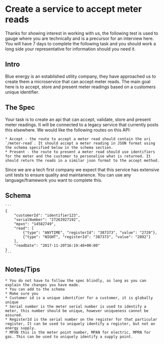 Create a service to accept meter reads
======================================

Thanks for showing interest in working with us, the following test is used to gauge where you are technically and is a precursor for an interview here. You will have 7 days to complete the following task and you should work a long side your representative for information should you need it. 

## Intro

Blue energy is an established utility company, they have approached us to create them a microservice that can accept meter reads. The main goal here is to accept, store and present meter readings based on a customers unique identifier.

## The Spec

Your task is to create an api that can accept, validate, store and present meter readings. It will be connected to a legacy service that currently posts this elsewhere. We would like the following routes on this API:

    * Accept - the route to accept a meter read should contain the uri `/meter-read`. It should accept a meter reading in JSON format using the schema specified below in the schema section.
    * Present - the route to present a meter read should use identifiers for the meter and the customer to personalise what is returned. It should return the reads in a similar json format to the accept method. 

Since we are a tech first company we expect that this service has extensive unit tests to ensure quality and maintanence. You can use any language/framework you want to complete this.

## Schema

    ```
    {
        "customerId": "identifier123",
        "serialNumber": "27263927192",
        "mpxn": "14582749",
        "read": [
            {"type": "ANYTIME", "registerId": "387373", "value": "2729"},
            {"type": "NIGHT", "registerId": "387373", "value": "2892"}
        ],
        "readDate": "2017-11-20T16:19:48+00:00"
    }
    ```

## Notes/Tips

    * You do not have to follow the spec blindly, as long as you can explain the changes you have made.
    * You can add to the schema
    * Make sure you 
    * Customer id is a unique identifier for a customer, it is globally unique 
    * Serial number is the meter serial number is used to identify a meter, this number should be unique, however uniqueness cannot be assured.
    * RegisterId is the serial number on the register for that particular register, It can be used to uniquely identify a register, but not an energy supply.
    * MPXN this is the meter point number, MPAN for electric, MPRN for gas. This can be used to uniquely identify a supply point.